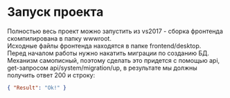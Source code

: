 # Запуск проекта

Полностью весь проект можно запустить из vs2017 - сборка фронтенда скомпилирована в папку wwwroot.     
Исходные файлы фронтенда находятся в папке frontend/desktop.    
Перед началом работы нужно накатить миграции по созданию БД. Механизм самописный, поэтому сделать это придется с помощью api, get-запросом api/system/migration/up, в результате мы должны получить ответ 200 и строку:
```json
{ "Result": "Ok!" }
```
